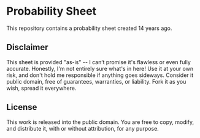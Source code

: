 # Probability Sheet

This repository contains a probability sheet created 14 years ago.

## Disclaimer

This sheet is provided "as-is" -- I can’t promise it's flawless or even fully accurate. Honestly, I'm not entirely sure what's in here! Use it at your own risk, and don't hold me responsible if anything goes sideways. Consider it public domain, free of guarantees, warranties, or liability. Fork it as you wish, spread it everywhere.

## License

This work is released into the public domain. You are free to copy, modify, and distribute it, with or without attribution, for any purpose.
